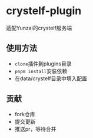 # crystelf-plugin
适配Yunzai的crystelf服务端

## 使用方法

- `clone`插件到plugins目录
- `pnpm install`安装依赖
- 在data/crystelf目录中填入配置

## 贡献

- fork仓库
- 提交更新
- 推送pr，等待合并
